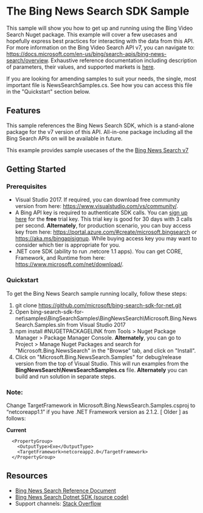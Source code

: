 # The Bing News Search SDK Sample

This sample will show you how to get up and running using the Bing Video Search Nuget package. This example will cover a few usecases and hopefully express best practices for interacting with the data from this API. For more information on the Bing Video Search API v7, you can navigate to: https://docs.microsoft.com/en-us/bing/search-apis/bing-news-search/overview. Exhaustive reference documentation including description of parameters, their values, and supported markets is [here](https://docs.microsoft.com/en-us/bing/search-apis/bing-news-search/overview).

If you are looking for amending samples to suit your needs, the single, most important file is NewsSearchSamples.cs. See how you can access this file in the "Quickstart" section below.

## Features

This sample references the Bing News Search SDK, which is a stand-alone package for the v7 version of this API. All-in-one package including all the Bing Search APIs on will be available in future.

This example provides sample usecases of the the [Bing News Search v7](https://github.com/microsoft/bing-search-sdk-for-net/tree/main/samples/BingSearchSamples/BingNewsSearch)



## Getting Started

### Prerequisites

- Visual Studio 2017. If required, you can download free community version from here: https://www.visualstudio.com/vs/community/.
- A Bing API key is required to authenticate SDK calls. You can [sign up here](https://portal.azure.com/#create/microsoft.bingsearch) for the **free** trial key. This trial key is good for 30 days with 3 calls per second. **Alternately**, for production scenario, you can buy access key from here: https://portal.azure.com/#create/microsoft.bingsearch or https://aka.ms/bingapisignup. While buying access key you may want to consider which tier is appropriate for you.
- .NET core SDK (ability to run .netcore 1.1 apps). You can get CORE, Framework, and Runtime from here: https://www.microsoft.com/net/download/. 

### Quickstart

To get the Bing News Search sample running locally, follow these steps:

1. git clone https://github.com/microsoft/bing-search-sdk-for-net.git
2. Open bing-search-sdk-for-net\samples\BingSearchSamples\BingNewsSearch\Microsoft.Bing.NewsSearch.Samples.sln from Visual Studio 2017
3. npm install #NUGETPACKAGELINK from Tools > Nuget Package Manager > Package Manager Console. **Alternately**, you can go to Project > Manage Nuget Packages and search for "Microsoft.Bing.NewsSearch" in the "Browse" tab, and click on "Install".
4. Click on "Microsoft.Bing.NewsSearch.Samples" for debug/release version from the top of Visual Studio. This will run examples from the **BingNewsSearch\NewsSearchSamples.cs** file. **Alternately** you can build and run solution in separate steps.

### Note: 
Change TargetFramework in Microsoft.Bing.NewsSearch.Samples.csproj to “netcoreapp1.1” if you have .NET Framework version as 2.1.2. [ Older ] as follows:

**Current**
````  
  <PropertyGroup>
    <OutputType>Exe</OutputType>
    <TargetFramework>netcoreapp2.0</TargetFramework>
  </PropertyGroup>
````

## Resources
- [Bing News Search Reference Document](https://docs.microsoft.com/en-us/bing/search-apis/bing-news-search/overview)
- [Bing News Search Dotnet SDK (source code)](https://github.com/microsoft/bing-search-sdk-for-net/tree/main/sdk/NewsSearch)  
- Support channels: [Stack Overflow](https://stackoverflow.com/questions/tagged/bing-search)
